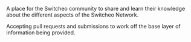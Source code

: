 A place for the Switcheo community to share and learn their knowledge about the different aspects of the Switcheo Network.

Accepting pull requests and submissions to work off the base layer of information being provided.